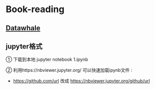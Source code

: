 # Book-reading

## [Datawhale](https://github.com/datawhalechina) 

## jupyter格式

① 下载到本地 jupyter notebook 1.ipynb

② 利用https://nbviewer.jupyter.org/ 可以快速加载ipynb文件 : 

  - https://github.com/url 改成 https://nbviewer.jupyter.org/github/url
  
